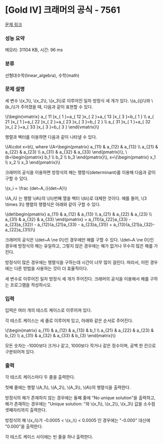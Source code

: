 # [Gold IV] 크래머의 공식 - 7561 

[문제 링크](https://www.acmicpc.net/problem/7561) 

### 성능 요약

메모리: 31104 KB, 시간: 96 ms

### 분류

선형대수학(linear_algebra), 수학(math)

### 문제 설명

<p>세 변수 \(x_1\), \(x_2\), \(x_3\)로 이루어진 일차 방정식 세 개가 있다. \(a_{ij}\)와 \(b_i\)가 주어졌을 때, 다음과 같이 표현할 수 있다.</p>

<p>\(\begin{vmatrix} a_{ 11 }x_{ 1 }+a_{ 12 }x_{ 2 }+a_{ 13 }x_{ 3 }=b_{ 1 } \\ a_{ 21 }x_{ 1 }+a_{ 22 }x_{ 2 }+a_{ 23 }x_{ 3 }=b_{ 2 } \\ a_{ 31 }x_{ 1 }+a_{ 32 }x_{ 2 }+a_{ 33 }x_{ 3 }=b_{ 3 } \end{vmatrix}\)</p>

<p>행렬과 벡터를 이용하면 다음과 같이 나타낼 수 있다.</p>

<p>\(A\cdot x=b\), where \(A=\begin{pmatrix} a_{11} & a_{12} & a_{13} \\ a_{21} & a_{22} & a_{23} \\ a_{31} & a_{32} & a_{33} \end{pmatrix}\), \(b=\begin{pmatrix} b_1 \\ b_2 \\ b_3 \end{pmatrix}\), x=\(\begin{pmatrix} x_1 \\ x_2 \\ x_3 \end{pmatrix}\)</p>

<p>크래머의 공식을 이용하면 방정식의 해는 행렬식(determinant)를 이용해 다음과 같이 구할 수 있다.</p>

<p>\(x_i = \frac {det~A_i}{det~A}\)</p>

<p>\(A_i\) 는 행렬 \(A\)의 \(i\)번째 열을 벡터 \(b\)로 대체한 것이다. 예를 들어, \(3 \times 3\) 행렬의 행렬식은 아래와 같이 구할 수 있다.</p>

<p>\(det\begin{pmatrix} a_{11} & a_{12} & a_{13} \\ a_{21} & a_{22} & a_{23} \\ a_{31} & a_{32} & a_{33} \end{pmatrix} = a_{11}(a_{22}a_{33} - a_{23}a_{32}) - a_{12}(a_{21}a_{33} - a_{23}a_{31}) + a_{13}(a_{21}a_{32}-a_{22}a_{31})\)</p>

<p>크래머의 공식은 \(det~A \ne 0\)인 경우에만 해를 구할 수 있다. \(det~A \ne 0\)인 경우에 방정식의 해는 유일하고, 그렇지 않은 경우에는 해가 없거나 무수히 많은 해를 가진다.</p>

<p>방정식이 많은 경우에는 행렬식을 구하는데 시간이 너무 많이 걸린다. 따라서, 이런 경우에는 다른 방법을 사용하는 것이 더 효율적이다.</p>

<p>세 변수로 이루어진 일차 방정식 세 개가 주어진다. 크래머의 공식을 이용해서 해를 구하는 프로그램을 작성하시오.</p>

### 입력 

 <p>입력은 여러 개의 테스트 케이스로 이루어져 있다.</p>

<p>각 테스트 케이스는 세 줄로 이루어져 있고, 아래와 같은 순서로 주어진다.</p>

<p>\(\begin{matrix} a_{11} & a_{12} & a_{13} & b_1 \\ a_{21} & a_{22}  & a_{23} & b_{2}  \\ a_{31}  & a_{32} & a_{33} & b_{3}  \end{matrix}\)</p>

<p>모든 숫자는 -1000보다 크거나 같고, 1000보다 작거나 같은 정수이며, 공백 한 칸으로 구분되어져 있다. </p>

### 출력 

 <p>각 테스트 케이스마다 두 줄을 출력한다.</p>

<p>첫째 줄에는 행렬 \(A_1\), \(A_2\), \(A_3\), \(A\)의 행렬식을 출력한다. </p>

<p>방정식의 해가 존재하지 않는 경우에는 둘째 줄에 "No unique solution"을 출력하고, 해가 존재하는 경우에는 "Unique solution: "와 \(x_1\), \(x_2\), \(x_3\) 값을 소수점 셋째자리까지 출력한다.</p>

<p>방정식의 해 \(x_i\)가 -0.0005 < \(x_i\) < 0.0005 인 경우에는 "-0.000" 대신에 "0.000"을 출력한다.</p>

<p>각 테스트 케이스 사이에는 빈 줄을 하나 출력한다.</p>

